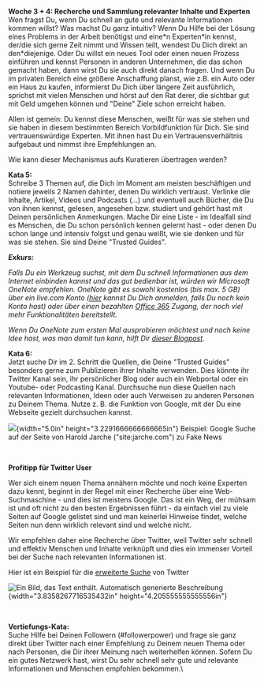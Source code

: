 **Woche 3 + 4: Recherche und Sammlung relevanter Inhalte und
 Experten**\
 Wen fragst Du, wenn Du schnell an gute und relevante Informationen
 kommen willst? Was machst Du ganz intuitiv? Wenn Du Hilfe bei der
 Lösung eines Problems in der Arbeit benötigst und eine\*n Experten\*in
 kennst, der/die sich gerne Zeit nimmt und Wissen teilt, wendest Du
 Dich direkt an den\*diejenige. Oder Du willst ein neues Tool oder
 einen neuen Prozess einführen und kennst Personen in anderen
 Unternehmen, die das schon gemacht haben, dann wirst Du sie auch
 direkt danach fragen. Und wenn Du im privaten Bereich eine größere
 Anschaffung planst, wie z.B. ein Auto oder ein Haus zu kaufen,
 informierst Du Dich über längere Zeit ausführlich, sprichst mit vielen
 Menschen und hörst auf den Rat derer, die sichtbar gut mit Geld
 umgehen können und \"Deine\" Ziele schon erreicht haben.

 Allen ist gemein: Du kennst diese Menschen, weißt für was sie stehen
 und sie haben in diesem bestimmten Bereich Vorbildfunktion für Dich.
 Sie sind vertrauenswürdige Experten. Mit ihnen hast Du ein
 Vertrauensverhältnis aufgebaut und nimmst ihre Empfehlungen an.

 Wie kann dieser Mechanismus aufs Kuratieren übertragen werden?

 **Kata 5:**\
 Schreibe 3 Themen auf, die Dich im Moment am meisten beschäftigen und
 notiere jeweils 2 Namen dahinter, denen Du wirklich vertraust.
 Verlinke die Inhalte, Artikel, Videos und Podcasts (...) und eventuell
 auch Bücher, die Du von ihnen kennst, gelesen, angesehen bzw. studiert
 und gehört hast mit Deinen persönlichen Anmerkungen. Mache Dir eine
 Liste - im Idealfall sind es Menschen, die Du schon persönlich kennen
 gelernt hast - oder denen Du schon lange und intensiv folgst und genau
 weißt, wie sie denken und für was sie stehen. Sie sind Deine \"Trusted
 Guides\". 

 ***Exkurs:***

 *Falls Du ein Werkzeug suchst, mit dem Du schnell Informationen aus
 dem Internet einbinden kannst und das gut bedienbar ist, würden wir
 Microsoft OneNote empfehlen. OneNote gibt es sowohl kostenlos (bis
 max. 5 GB) über ein live.com Konto
 ([hier](https://outlook.live.com/owa/) kannst Du Dich anmelden, falls
 Du noch kein Konto hast) oder über einen bezahlten [Office
 365](https://www.office.com/) Zugang, der noch viel mehr
 Funktionalitäten bereitstellt.*

 *Wenn Du OneNote zum ersten Mal ausprobieren möchtest und noch keine
 Idee hast, was man damit tun kann, hilft Dir [dieser
 Blogpost](https://colearn.de/corporate-learning-community-region-frankfurt-clc069-2-treffen-am-5-maerz-2018/).*

 **Kata 6:**\
 Jetzt suche Dir im 2. Schritt die Quellen, die Deine \"Trusted
 Guides\" besonders gerne zum Publizieren ihrer Inhalte verwenden. Dies
 könnte ihr Twitter Kanal sein, ihr persönlicher Blog oder auch ein
 Webportal oder ein Youtube- oder Podcasting Kanal. Durchsuche nun
 diese Quellen nach relevanten Informationen, Ideen oder auch Verweisen
 zu anderen Personen zu Deinem Thema. Nutze z. B. die Funktion von
 Google, mit der Du eine Webseite gezielt durchsuchen kannst.

 ![](./images/media/image8.png){width="5.0in"
 height="3.2291666666666665in"} Beispiel: Google Suche auf der Seite
 von Harold Jarche (\"site:jarche.com\") zu Fake News

  

 **Profitipp für Twitter User**

 Wer sich einem neuen Thema annähern möchte und noch keine Experten
 dazu kennt, beginnt in der Regel mit einer Recherche über eine
 Web-Suchmaschine - und dies ist meistens Google. Das ist ein Weg, der
 mühsam ist und oft nicht zu den besten Ergebnissen führt - da einfach
 viel zu viele Seiten auf Google gelistet sind und man keinerlei
 Hinweise findet, welche Seiten nun denn wirklich relevant sind und
 welche nicht.

 Wir empfehlen daher eine Recherche über Twitter, weil Twitter sehr
 schnell und effektiv Menschen und Inhalte verknüpft und dies ein
 immenser Vorteil bei der Suche nach relevanten Informationen ist.

 Hier ist ein Beispiel für die [erweiterte
 Suche](https://twitter.com/search-advanced) von Twitter

 ![Ein Bild, das Text enthält. Automatisch generierte
 Beschreibung](./images/media/image9.png){width="3.8358267716535432in"
 height="4.205555555555556in"}

  

 **Vertiefungs-Kata:**\
 Suche Hilfe bei Deinen Followern (#followerpower) und frage sie ganz
 direkt über Twitter nach einer Empfehlung zu Deinem neuen Thema oder
 nach Personen, die Dir ihrer Meinung nach weiterhelfen können. Sofern
 Du ein gutes Netzwerk hast, wirst Du sehr schnell sehr gute und
 relevante Informationen und Menschen empfohlen bekommen.\
